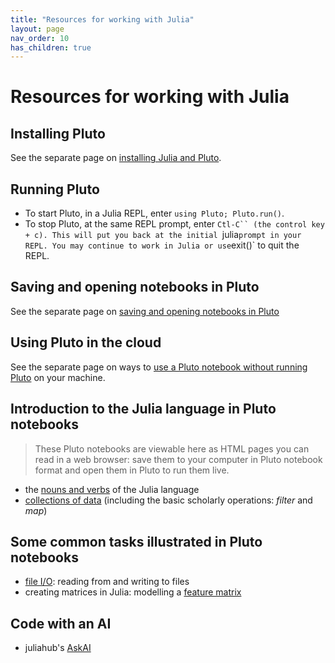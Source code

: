 ```yaml
---
title: "Resources for working with Julia"
layout: page
nav_order: 10
has_children: true
---
```


# Resources for working with Julia


## Installing Pluto

See the separate page on [installing Julia and Pluto](https://neelsmith.github.io/papyrus_to_pixels/techprereqs/).

## Running Pluto

- To start Pluto, in a Julia REPL, enter `using Pluto; Pluto.run()`. 
- To stop  Pluto, at the same REPL prompt, enter  `Ctl-C`` (the control key + c). This will put you back at the initial `julia` prompt in your REPL. You may continue to work in Julia or use `exit()` to quit the REPL.


## Saving and opening notebooks in Pluto

See the separate page on [saving and opening notebooks in Pluto](./pluto/)


## Using Pluto in the cloud

See the separate page on ways to [use a Pluto notebook without running Pluto](./cloud/) on your machine.

## Introduction to the Julia language in Pluto notebooks

> These Pluto notebooks are viewable here as HTML pages you can read in a web browser: save them to your computer in Pluto notebook format and open them in Pluto  to run them live.

- the [nouns and verbs](./julia-nouns-verbs.html) of the Julia language
- [collections of data](./julia-collections-of-data.html) (including the basic scholarly operations: *filter* and *map*)

## Some common tasks illustrated in Pluto notebooks


- [file I/O](./fileio.html): reading from and writing to files
- creating matrices in Julia: modelling a [feature matrix](./featurematrix.html)


## Code with an AI

- juliahub's [AskAI](https://juliahub.com/ui/AskAI)

